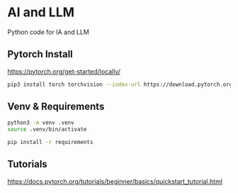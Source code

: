 # AI and LLM
Python code for IA and LLM

## Pytorch Install

https://pytorch.org/get-started/locally/

```bash
pip3 install torch torchvision --index-url https://download.pytorch.org/whl/cpu
```

## Venv & Requirements

```bash
python3 -m venv .venv
source .venv/bin/activate

pip install -r requirements
```


## Tutorials
https://docs.pytorch.org/tutorials/beginner/basics/quickstart_tutorial.html
